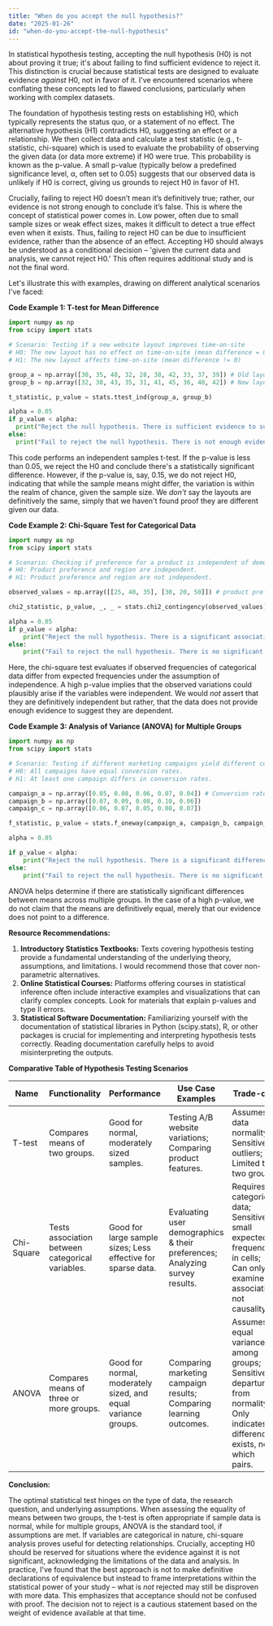 ```yaml
---
title: "When do you accept the null hypothesis?"
date: "2025-01-26"
id: "when-do-you-accept-the-null-hypothesis"
---
```


In statistical hypothesis testing, accepting the null hypothesis (H0) is not about proving it true; it's about failing to find sufficient evidence to reject it. This distinction is crucial because statistical tests are designed to evaluate evidence *against* H0, not in favor of it. I've encountered scenarios where conflating these concepts led to flawed conclusions, particularly when working with complex datasets.

The foundation of hypothesis testing rests on establishing H0, which typically represents the status quo, or a statement of no effect. The alternative hypothesis (H1) contradicts H0, suggesting an effect or a relationship. We then collect data and calculate a test statistic (e.g., t-statistic, chi-square) which is used to evaluate the probability of observing the given data (or data more extreme) if H0 were true. This probability is known as the p-value. A small p-value (typically below a predefined significance level, α, often set to 0.05) suggests that our observed data is unlikely if H0 is correct, giving us grounds to reject H0 in favor of H1.

Crucially, failing to reject H0 doesn’t mean it’s definitively true; rather, our evidence is not strong enough to conclude it’s false. This is where the concept of statistical power comes in. Low power, often due to small sample sizes or weak effect sizes, makes it difficult to detect a true effect even when it exists. Thus, failing to reject H0 can be due to insufficient evidence, rather than the absence of an effect. Accepting H0 should always be understood as a conditional decision – 'given the current data and analysis, we cannot reject H0.' This often requires additional study and is not the final word.

Let's illustrate this with examples, drawing on different analytical scenarios I've faced:

**Code Example 1: T-test for Mean Difference**

```python
import numpy as np
from scipy import stats

# Scenario: Testing if a new website layout improves time-on-site
# H0: The new layout has no effect on time-on-site (mean difference = 0)
# H1: The new layout affects time-on-site (mean difference != 0)

group_a = np.array([30, 35, 40, 32, 28, 38, 42, 33, 37, 39]) # Old layout times (seconds)
group_b = np.array([32, 38, 43, 35, 31, 41, 45, 36, 40, 42]) # New layout times (seconds)

t_statistic, p_value = stats.ttest_ind(group_a, group_b)

alpha = 0.05
if p_value < alpha:
  print("Reject the null hypothesis. There is sufficient evidence to suggest a difference in time-on-site.")
else:
  print("Fail to reject the null hypothesis. There is not enough evidence to suggest a difference in time-on-site.")
```

This code performs an independent samples t-test. If the p-value is less than 0.05, we reject the H0 and conclude there's a statistically significant difference. However, if the p-value is, say, 0.15, we do not reject H0, indicating that while the sample means might differ, the variation is within the realm of chance, given the sample size. We *don't* say the layouts are definitively the same, simply that we haven't found proof they are different given our data.

**Code Example 2: Chi-Square Test for Categorical Data**

```python
import numpy as np
from scipy import stats

# Scenario: Checking if preference for a product is independent of demographic (Region)
# H0: Product preference and region are independent.
# H1: Product preference and region are not independent.

observed_values = np.array([[25, 40, 35], [30, 20, 50]]) # product pref (yes/no) x region(A/B/C)

chi2_statistic, p_value, _, _ = stats.chi2_contingency(observed_values)

alpha = 0.05
if p_value < alpha:
    print("Reject the null hypothesis. There is a significant association between product preference and region.")
else:
    print("Fail to reject the null hypothesis. There is no significant association between product preference and region.")

```

Here, the chi-square test evaluates if observed frequencies of categorical data differ from expected frequencies under the assumption of independence. A high p-value implies that the observed variations could plausibly arise if the variables were independent. We would *not* assert that they are definitively independent but rather, that the data does not provide enough evidence to suggest they are dependent.

**Code Example 3: Analysis of Variance (ANOVA) for Multiple Groups**

```python
import numpy as np
from scipy import stats

# Scenario: Testing if different marketing campaigns yield different conversion rates
# H0: All campaigns have equal conversion rates.
# H1: At least one campaign differs in conversion rates.

campaign_a = np.array([0.05, 0.08, 0.06, 0.07, 0.04]) # Conversion rates
campaign_b = np.array([0.07, 0.09, 0.08, 0.10, 0.06])
campaign_c = np.array([0.06, 0.07, 0.05, 0.08, 0.07])

f_statistic, p_value = stats.f_oneway(campaign_a, campaign_b, campaign_c)

alpha = 0.05

if p_value < alpha:
    print("Reject the null hypothesis. There is a significant difference in conversion rates between at least one campaign.")
else:
    print("Fail to reject the null hypothesis. There is no significant difference in conversion rates between the campaigns.")
```

ANOVA helps determine if there are statistically significant differences between means across multiple groups. In the case of a high p-value, we do not claim that the means are definitively equal, merely that our evidence does not point to a difference.

**Resource Recommendations:**

1.  **Introductory Statistics Textbooks:** Texts covering hypothesis testing provide a fundamental understanding of the underlying theory, assumptions, and limitations. I would recommend those that cover non-parametric alternatives.
2.  **Online Statistical Courses:** Platforms offering courses in statistical inference often include interactive examples and visualizations that can clarify complex concepts. Look for materials that explain p-values and type II errors.
3.  **Statistical Software Documentation:** Familiarizing yourself with the documentation of statistical libraries in Python (scipy.stats), R, or other packages is crucial for implementing and interpreting hypothesis tests correctly. Reading documentation carefully helps to avoid misinterpreting the outputs.

**Comparative Table of Hypothesis Testing Scenarios**

| Name           | Functionality                                      | Performance                                      | Use Case Examples                                                | Trade-offs                                                                                                                   |
| -------------- | -------------------------------------------------- | ------------------------------------------------ | --------------------------------------------------------------- | --------------------------------------------------------------------------------------------------------------------------- |
| T-test         | Compares means of two groups.                     | Good for normal, moderately sized samples.       | Testing A/B website variations; Comparing product features.   | Assumes data normality; Sensitive to outliers; Limited to two groups                                                            |
| Chi-Square     | Tests association between categorical variables. | Good for large sample sizes; Less effective for sparse data.     | Evaluating user demographics & their preferences; Analyzing survey results. | Requires categorical data; Sensitive to small expected frequencies in cells; Can only examine association, not causality. |
| ANOVA          | Compares means of three or more groups.           | Good for normal, moderately sized, and equal variance groups. | Comparing marketing campaign results; Comparing learning outcomes. | Assumes equal variances among groups; Sensitive to departures from normality; Only indicates differences exists, not which pairs.|

**Conclusion:**

The optimal statistical test hinges on the type of data, the research question, and underlying assumptions. When assessing the equality of means between two groups, the t-test is often appropriate if sample data is normal, while for multiple groups, ANOVA is the standard tool, if assumptions are met. If variables are categorical in nature, chi-square analysis proves useful for detecting relationships. Crucially, accepting H0 should be reserved for situations where the evidence against it is not significant, acknowledging the limitations of the data and analysis. In practice, I've found that the best approach is not to make definitive declarations of equivalence but instead to frame interpretations within the statistical power of your study – what is *not* rejected may still be disproven with more data. This emphasizes that acceptance should not be confused with proof. The decision not to reject is a cautious statement based on the weight of evidence available at that time.
